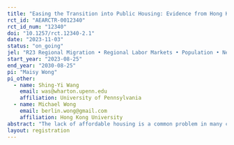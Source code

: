 ```yaml
---
title: "Easing the Transition into Public Housing: Evidence from Hong Kong"
rct_id: "AEARCTR-0012340"
rct_id_num: "12340"
doi: "10.1257/rct.12340-2.1"
date: "2023-11-03"
status: "on_going"
jel: "R23 Regional Migration • Regional Labor Markets • Population • Neighborhood Characteristics"
start_year: "2023-08-25"
end_year: "2030-08-25"
pi: "Maisy Wong"
pi_other:
  - name: Shing-Yi Wang
    email: was@wharton.upenn.edu
    affiliation: University of Pennsylvania
  - name: Michael Wong
    email: berlin.wong@gmail.com
    affiliation: Hong Kong University
abstract: "The lack of affordable housing is a common problem in many cities in both rich and poor countries. In many countries, governments own a large share of the housing stock and offer subsidized public housing in order to address this problem. We are proposing two randomized experiments to understand the impact of public housing on a variety of outcomes as well as whether additional resources and assistance for those moving into public housing can help households adjust following the move. First, we seek to examine the impacts of winning a lottery to receive public housing. Second, among the pool of people who have moved into public housing, we will randomize whether they receive an additional package of assistance aimed to help them with the transition. "
layout: registration
---
```


